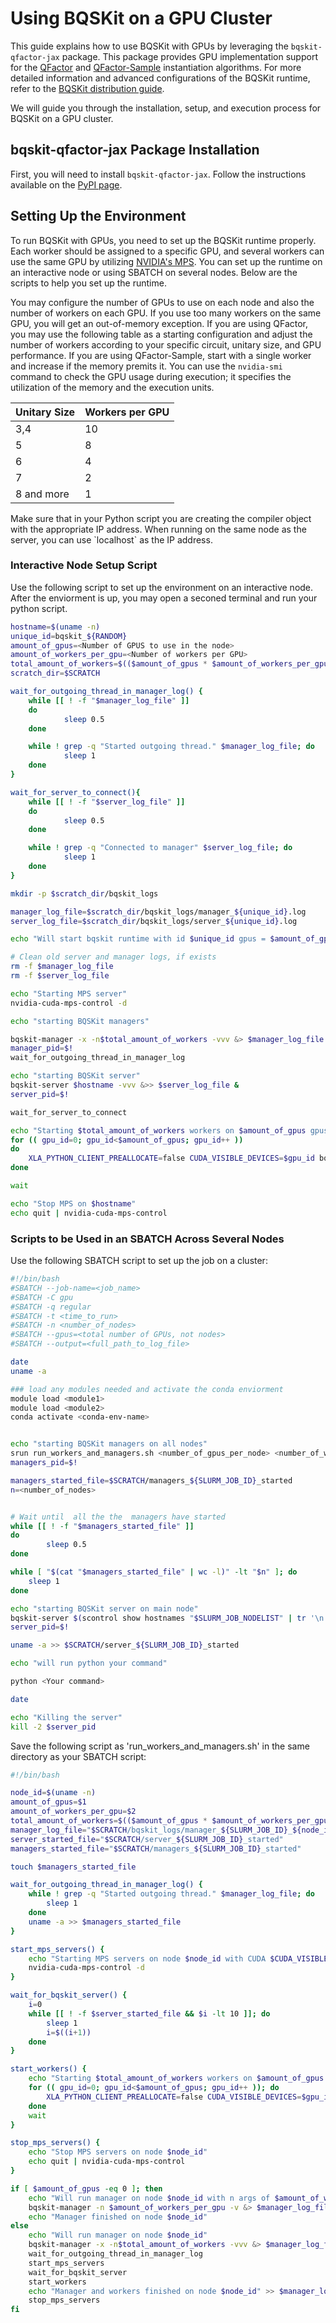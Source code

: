 # Using BQSKit on a GPU Cluster

This guide explains how to use BQSKit with GPUs by leveraging the `bqskit-qfactor-jax` package. This package provides GPU implementation support for the [QFactor](https://ieeexplore.ieee.org/abstract/document/10313638) and [QFactor-Sample](https://arxiv.org/abs/2405.12866) instantiation algorithms. For more detailed information and advanced configurations of the BQSKit runtime, refer to the [BQSKit distribution guide](https://bqskit.readthedocs.io/en/latest/guides/distributing.html).

We will guide you through the installation, setup, and execution process for BQSKit on a GPU cluster.

## bqskit-qfactor-jax Package Installation

First, you will need to install `bqskit-qfactor-jax`. Follow the instructions available on the [PyPI page](https://pypi.org/project/bqskit-qfactor-jax/).

## Setting Up the Environment

To run BQSKit with GPUs, you need to set up the BQSKit runtime properly. Each worker should be assigned to a specific GPU, and several workers can use the same GPU by utilizing [NVIDIA's MPS](https://docs.nvidia.com/deploy/mps/). You can set up the runtime on an interactive node or using SBATCH on several nodes. Below are the scripts to help you set up the runtime.

You may configure the number of GPUs to use on each node and also the number of workers on each GPU. If you use too many workers on the same GPU, you will get an out-of-memory exception. If you are using QFactor, you may use the following table as a starting configuration and adjust the number of workers according to your specific circuit, unitary size, and GPU performance. If you are using QFactor-Sample, start with a single worker and increase if the memory premits it. You can use the `nvidia-smi` command to check the GPU usage during execution; it specifies the utilization of the memory and the execution units.

| Unitary Size   | Workers per GPU |
|----------------|------------------|
| 3,4            | 10               |
| 5              | 8                |
| 6              | 4                |
| 7              | 2                |
| 8 and more     | 1                |

Make sure that in your Python script you are creating the compiler object with the appropriate IP address. When running on the same node as the server, you can use \`localhost\` as the IP address.


### Interactive Node Setup Script
Use the following script to set up the environment on an interactive node. After the enviorment is up, you may open a seconed terminal and run your python script.

```bash
hostname=$(uname -n)
unique_id=bqskit_${RANDOM}
amount_of_gpus=<Number of GPUS to use in the node>
amount_of_workers_per_gpu=<Number of workers per GPU>
total_amount_of_workers=$(($amount_of_gpus * $amount_of_workers_per_gpu))
scratch_dir=$SCRATCH

wait_for_outgoing_thread_in_manager_log() {
    while [[ ! -f "$manager_log_file" ]]
    do
            sleep 0.5
    done

    while ! grep -q "Started outgoing thread." $manager_log_file; do
            sleep 1
    done
}

wait_for_server_to_connect(){
    while [[ ! -f "$server_log_file" ]]
    do
            sleep 0.5
    done

    while ! grep -q "Connected to manager" $server_log_file; do
            sleep 1
    done
}

mkdir -p $scratch_dir/bqskit_logs

manager_log_file=$scratch_dir/bqskit_logs/manager_${unique_id}.log
server_log_file=$scratch_dir/bqskit_logs/server_${unique_id}.log

echo "Will start bqskit runtime with id $unique_id gpus = $amount_of_gpus and workers per gpu = $amount_of_workers_per_gpu"

# Clean old server and manager logs, if exists
rm -f $manager_log_file
rm -f $server_log_file

echo "Starting MPS server"
nvidia-cuda-mps-control -d

echo "starting BQSKit managers"

bqskit-manager -x -n$total_amount_of_workers -vvv &> $manager_log_file &
manager_pid=$!
wait_for_outgoing_thread_in_manager_log

echo "starting BQSKit server"
bqskit-server $hostname -vvv &>> $server_log_file &
server_pid=$!

wait_for_server_to_connect

echo "Starting $total_amount_of_workers workers on $amount_of_gpus gpus"
for (( gpu_id=0; gpu_id<$amount_of_gpus; gpu_id++ ))
do
    XLA_PYTHON_CLIENT_PREALLOCATE=false CUDA_VISIBLE_DEVICES=$gpu_id bqskit-worker $amount_of_workers_per_gpu > $scratch_dir/bqskit_logs/workers_${SLURM_JOB_ID}_${hostname}_${gpu_id}.log &
done

wait

echo "Stop MPS on $hostname"
echo quit | nvidia-cuda-mps-control

```

### Scripts to be Used in an SBATCH Across Several Nodes

Use the following SBATCH script to set up the job on a cluster:

```bash
#!/bin/bash
#SBATCH --job-name=<job_name>
#SBATCH -C gpu
#SBATCH -q regular
#SBATCH -t <time_to_run>
#SBATCH -n <number_of_nodes>
#SBATCH --gpus=<total number of GPUs, not nodes>
#SBATCH --output=<full_path_to_log_file>

date
uname -a

### load any modules needed and activate the conda enviorment
module load <module1>
module load <module2>
conda activate <conda-env-name>


echo "starting BQSKit managers on all nodes"
srun run_workers_and_managers.sh <number_of_gpus_per_node> <number_of_workers_per_gpu> &
managers_pid=$!

managers_started_file=$SCRATCH/managers_${SLURM_JOB_ID}_started
n=<number_of_nodes>


# Wait until  all the the  managers have started
while [[ ! -f "$managers_started_file" ]]
do
        sleep 0.5
done

while [ "$(cat "$managers_started_file" | wc -l)" -lt "$n" ]; do
    sleep 1
done

echo "starting BQSKit server on main node"
bqskit-server $(scontrol show hostnames "$SLURM_JOB_NODELIST" | tr '\n' ' ') &> $SCRATCH/bqskit_logs/server_${SLURM_JOB_ID}.log &
server_pid=$!

uname -a >> $SCRATCH/server_${SLURM_JOB_ID}_started

echo "will run python your command"

python <Your command>

date

echo "Killing the server"
kill -2 $server_pid

```


Save the following script as 'run_workers_and_managers.sh' in the same directory as your SBATCH script:
```bash
#!/bin/bash

node_id=$(uname -n)
amount_of_gpus=$1
amount_of_workers_per_gpu=$2
total_amount_of_workers=$(($amount_of_gpus * $amount_of_workers_per_gpu))
manager_log_file="$SCRATCH/bqskit_logs/manager_${SLURM_JOB_ID}_${node_id}.log"
server_started_file="$SCRATCH/server_${SLURM_JOB_ID}_started"
managers_started_file="$SCRATCH/managers_${SLURM_JOB_ID}_started"

touch $managers_started_file

wait_for_outgoing_thread_in_manager_log() {
    while ! grep -q "Started outgoing thread." $manager_log_file; do
        sleep 1
    done
    uname -a >> $managers_started_file
}

start_mps_servers() {
    echo "Starting MPS servers on node $node_id with CUDA $CUDA_VISIBLE_DEVICES"
    nvidia-cuda-mps-control -d
}

wait_for_bqskit_server() {
    i=0
    while [[ ! -f $server_started_file && $i -lt 10 ]]; do
        sleep 1
        i=$((i+1))
    done
}

start_workers() {
    echo "Starting $total_amount_of_workers workers on $amount_of_gpus gpus"
    for (( gpu_id=0; gpu_id<$amount_of_gpus; gpu_id++ )); do
        XLA_PYTHON_CLIENT_PREALLOCATE=false CUDA_VISIBLE_DEVICES=$gpu_id bqskit-worker $amount_of_workers_per_gpu &> $SCRATCH/bqskit_logs/workers_${SLURM_JOB_ID}_${node_id}_${gpu_id}.log &
    done
    wait
}

stop_mps_servers() {
    echo "Stop MPS servers on node $node_id"
    echo quit | nvidia-cuda-mps-control
}

if [ $amount_of_gpus -eq 0 ]; then
    echo "Will run manager on node $node_id with n args of $amount_of_workers_per_gpu"
    bqskit-manager -n $amount_of_workers_per_gpu -v &> $manager_log_file
    echo "Manager finished on node $node_id"
else
    echo "Will run manager on node $node_id"
    bqskit-manager -x -n$total_amount_of_workers -vvv &> $manager_log_file &
    wait_for_outgoing_thread_in_manager_log
    start_mps_servers
    wait_for_bqskit_server
    start_workers
    echo "Manager and workers finished on node $node_id" >> $manager_log_file
    stop_mps_servers
fi

```
